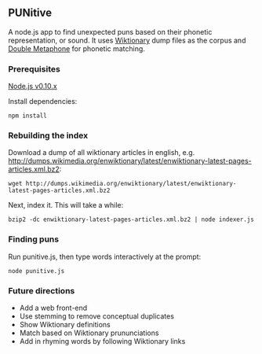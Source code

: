 ## PUNitive

A node.js app to find unexpected puns based on their phonetic representation, or sound. It uses [Wiktionary](https://en.wiktionary.org/wiki/Wiktionary:Main_Page) dump files as the corpus and [Double Metaphone](http://en.wikipedia.org/wiki/Metaphone#Double_Metaphone) for phonetic matching.

### Prerequisites

[Node.js v0.10.x](http://nodejs.org/download/)

Install dependencies:

    npm install

### Rebuilding the index

Download a dump of all wiktionary articles in english, e.g. http://dumps.wikimedia.org/enwiktionary/latest/enwiktionary-latest-pages-articles.xml.bz2:

    wget http://dumps.wikimedia.org/enwiktionary/latest/enwiktionary-latest-pages-articles.xml.bz2

Next, index it. This will take a while:

    bzip2 -dc enwiktionary-latest-pages-articles.xml.bz2 | node indexer.js

### Finding puns

Run punitive.js, then type words interactively at the prompt:

    node punitive.js

### Future directions

* Add a web front-end
* Use stemming to remove conceptual duplicates
* Show Wiktionary definitions
* Match based on Wiktionary prununciations
* Add in rhyming words by following Wiktionary links
